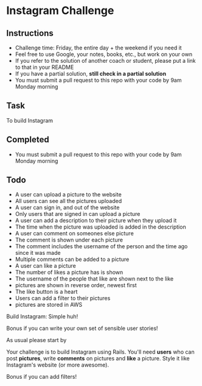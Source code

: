 Instagram Challenge
===================

Instructions
-------
* Challenge time: Friday, the entire day + the weekend if you need it
* Feel free to use Google, your notes, books, etc., but work on your own
* If you refer to the solution of another coach or student, please put a link to that in your README
* If you have a partial solution, **still check in a partial solution**
* You must submit a pull request to this repo with your code by 9am Monday morning

Task
-----
To build Instagram

Completed
-----
* You must submit a pull request to this repo with your code by 9am Monday morning

Todo
-----
* A user can upload a picture to the website
* All users can see all the pictures uploaded
* A user can sign in, and out of the website
* Only users that are signed in can upload a picture
* A user can add a description to their picture when they upload it
* The time when the picture was uploaded is added in the description  
* A user can comment on someones else picture
* The comment is shown under each picture
* The comment includes the username of the person and the time ago since it was made
* Multiple comments can be added to a picture
* A user can like a picture
* The number of likes a picture has is shown
* The username of the people that like are shown next to the like
* pictures are shown in reverse order, newest first
* The like button is a heart
* Users can add a filter to their pictures
* pictures are stored in AWS




Build Instagram: Simple huh!

Bonus if you can write your own set of sensible user stories!

As usual please start by


Your challenge is to build Instagram using Rails. You'll need **users** who can post **pictures**, write **comments** on pictures and **like** a picture. Style it like Instagram's website (or more awesome).

Bonus if you can add filters!
